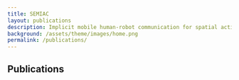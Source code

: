 ```yaml
---
title: SEMIAC
layout: publications
description: Implicit mobile human-robot communication for spatial action coordination with action-specific semantic environment modelling
background: /assets/theme/images/home.png
permalink: /publications/
---
```


## Publications